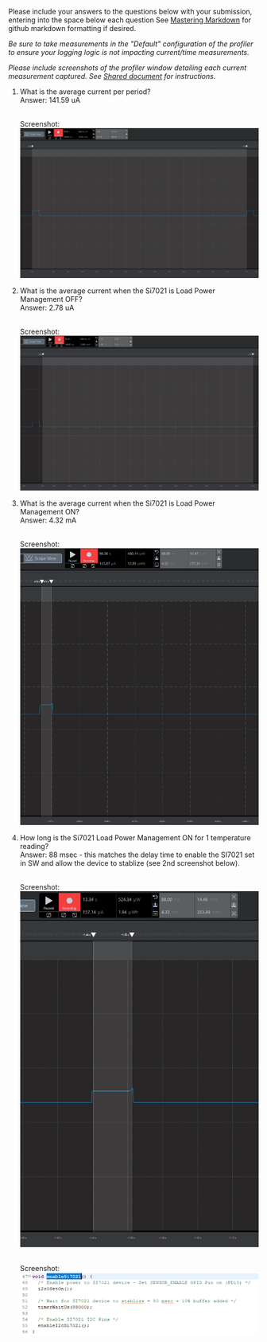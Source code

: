 Please include your answers to the questions below with your submission, entering into the space below each question
See [Mastering Markdown](https://guides.github.com/features/mastering-markdown/) for github markdown formatting if desired.

*Be sure to take measurements in the "Default" configuration of the profiler to ensure your logging logic is not impacting current/time measurements.*

*Please include screenshots of the profiler window detailing each current measurement captured.  See [Shared document](https://docs.google.com/document/d/1Ro9G2Nsr_ZXDhBYJ6YyF9CPivb--6UjhHRmVhDGySag/edit?usp=sharing) for instructions.* 

1. What is the average current per period?   
   Answer: 141.59 uA

   <br>Screenshot:  
   ![Avg_current_per_period](assignment3_screenshots/Assignment3Q1_Screenshot.PNG)


2. What is the average current when the Si7021 is Load Power Management OFF?  
   Answer: 2.78 uA

   <br>Screenshot:  
   ![Avg_current_LMP_Off](assignment3_screenshots/Assignment3Q2_Screenshot.PNG)

3. What is the average current when the Si7021 is Load Power Management ON?  
   Answer: 4.32 mA

   <br>Screenshot:  
   ![Avg_current_LMP_On](assignment3_screenshots/Assignment3Q3_Screenshot.PNG)

4. How long is the Si7021 Load Power Management ON for 1 temperature reading?  
   Answer: 88 msec - this matches the delay time to enable the SI7021 set in SW and allow the device to stablize (see 2nd screenshot below).

   <br>Screenshot:  
   ![LMP_On_duration](assignment3_screenshots/Assignment3Q4_Screenshot1.PNG)

   <br>Screenshot:  
   ![enable_si7021_code_delay](assignment3_screenshots/Assignment3Q4_Screenshot2.PNG)

